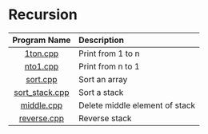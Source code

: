 # Recursion

|           Program Name           | Description                    |
| :------------------------------: | :----------------------------- |
|       [1ton.cpp](1ton.cpp)       | Print from 1 to n              |
|       [nto1.cpp](nto1.cpp)       | Print from n to 1              |
|       [sort.cpp](sort.cpp)       | Sort an array                  |
| [sort_stack.cpp](sort_stack.cpp) | Sort a stack                   |
|     [middle.cpp](middle.cpp)     | Delete middle element of stack |
|    [reverse.cpp](reverse.cpp)    | Reverse stack                  |
